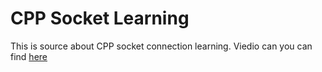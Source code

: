 # CPP Socket Learning
This is source about CPP socket connection learning. Viedio can you can find [here](https://www.bilibili.com/video/BV11Z4y157RY?p=3&spm_id_from=333.1007.top_right_bar_window_history.content.click)